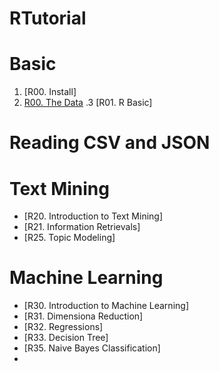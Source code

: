 # RTutorial

# Basic
1. [R00. Install]
2. [R00. The Data](http://R4CSS.github.io/RTutorial/R00Basic.html)
.3 [R01. R Basic]

# Reading CSV and JSON

# Text Mining
* [R20. Introduction to Text Mining]
* [R21. Information Retrievals]
* [R25. Topic Modeling]


# Machine Learning
* [R30. Introduction to Machine Learning]
* [R31. Dimensiona Reduction]
* [R32. Regressions]
* [R33. Decision Tree]
* [R35. Naive Bayes Classification]
* 
